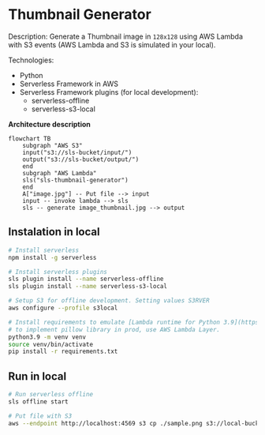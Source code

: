 # Thumbnail Generator

Description: Generate a Thumbnail image in `128x128` using AWS Lambda with S3 events (AWS Lambda and S3 is simulated in your local).

Technologies:
- Python
- Serverless Framework in AWS
- Serverless Framework plugins (for local development):
  - serverless-offline
  - serverless-s3-local

**Architecture description**

```mermaid
flowchart TB
    subgraph "AWS S3"
    input("s3://sls-bucket/input/")
    output("s3://sls-bucket/output/")
    end
    subgraph "AWS Lambda"
    sls("sls-thumbnail-generator")
    end
    A["image.jpg"] -- Put file --> input
    input -- invoke lambda --> sls
    sls -- generate image_thumbnail.jpg --> output
```

## Instalation in local

```Bash
# Install serverless
npm install -g serverless

# Install serverless plugins
sls plugin install --name serverless-offline
sls plugin install --name serverless-s3-local

# Setup S3 for offline development. Setting values S3RVER
aws configure --profile s3local

# Install requirements to emulate [Lambda runtime for Python 3.9](https://docs.aws.amazon.com/lambda/latest/dg/lambda-runtimes.html)
# to implement pillow library in prod, use AWS Lambda Layer.
python3.9 -m venv venv
source venv/bin/activate
pip install -r requirements.txt
```

## Run in local

```Bash
# Run serverless offline
sls offline start

# Put file with S3
aws --endpoint http://localhost:4569 s3 cp ./sample.png s3://local-bucket/input/sample.png --profile s3local
```
